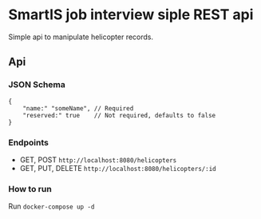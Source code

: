 # SmartIS job interview siple REST api

Simple api to manipulate helicopter records.

## Api

### JSON Schema
```
{
    "name:" "someName", // Required
    "reserved:" true    // Not required, defaults to false
}    
```

### Endpoints

- GET, POST `http://localhost:8080/helicopters`
- GET, PUT, DELETE `http://localhost:8080/helicopters/:id`

### How to run

Run `docker-compose up -d`

